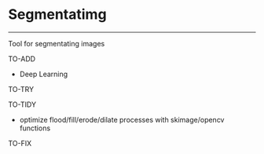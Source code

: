 # Segmentatimg
---
Tool for segmentating images

TO-ADD
- Deep Learning

TO-TRY

TO-TIDY
- optimize flood/fill/erode/dilate processes with skimage/opencv functions

TO-FIX